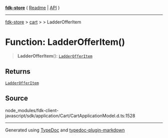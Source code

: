 [**fdk-store**](../../../README.md) ( [Readme](../../../README.md) \| [API](../../../API.md) )

---

[fdk-store](../../../API.md) > [cart](../../README.md) > [<internal>](../README.md) > LadderOfferItem

# Function: LadderOfferItem()

> **LadderOfferItem**(): [`LadderOfferItem`](../type-aliases/type-alias.LadderOfferItem.md)

## Returns

[`LadderOfferItem`](../type-aliases/type-alias.LadderOfferItem.md)

## Source

node_modules/fdk-client-javascript/sdk/application/Cart/CartApplicationModel.d.ts:1528

---

Generated using [TypeDoc](https://typedoc.org/) and [typedoc-plugin-markdown](https://www.npmjs.com/package/typedoc-plugin-markdown)
